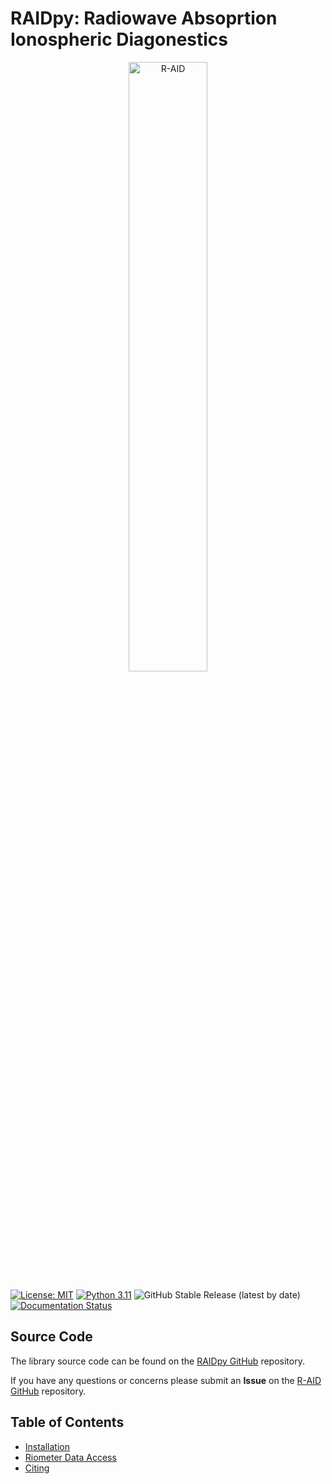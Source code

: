 <!-- 
Author(s): Shibaji Chakraborty

Disclaimer:

-->

# RAIDpy: Radiowave Absoprtion Ionospheric Diagonestics
<div style="text-align: center;">
  <img src="assets/Colab-pynasonde-logo2.jpg" alt="R-AID" width="50%">
</div>

[![License: MIT](https://img.shields.io/badge/License%3A-MIT-green)](https://choosealicense.com/licenses/mit/) 
[![Python 3.11](https://img.shields.io/badge/python-3.11-blue.svg)](https://www.python.org/downloads/release/python-3110/) 
![GitHub Stable Release (latest by date)](https://img.shields.io/github/v/release/shibaji7/RAIDpy)
[![Documentation Status](https://readthedocs.org/projects/raid/badge/?version=latest)](https://raid.readthedocs.io/en/latest/?badge=latest)



## Source Code 

The library source code can be found on the [RAIDpy GitHub](https://github.com/shibaji7/RAIDpy) repository. 

If you have any questions or concerns please submit an **Issue** on the [R-AID GitHub](https://github.com/shibaji7/RAIDpy) repository. 

## Table of Contents 
  - [Installation](user/install.md)
  - [Riometer Data Access](user/ionosonde.md)
  - [Citing](user/citing.md)
  
